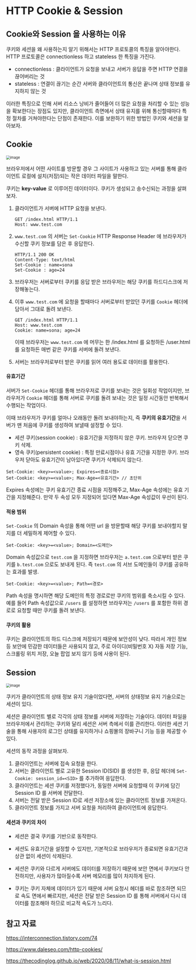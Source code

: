 # HTTP Cookie & Session

## Cookie와 Session 을 사용하는 이유

쿠키와 세션을 왜 사용하는지 알기 위해서는 HTTP 프로토콜의 특징을 알아야한다. HTTP 프로토콜은 connectionless 하고 stateless 한 특징을 가진다. 

- connectionless : 클라이언트가 요청을 보내고 서버가 응답을 주면 HTTP 연결을 끊어버리는 것
- stateless : 연결이 끊기는 순간 서버와 클라이언트의 통신은 끝나며 상태 정보를 유지하지 않는 것 

이러한 특징으로 인해 서버 리소스 낭비가 줄어들어 더 많은 요청을 처리할 수 있는 성능을 확보한다는 장점도 있지만, 클라이언트 측면에서 상태 유지를 위해 통신할때마다 특정 절차를 거쳐야한다는 단점이 존재한다. 이를 보완하기 위한 방법인 쿠키와 세션을 알아보자. 

## Cookie 

<img src="https://user-images.githubusercontent.com/67703882/201508437-7de7fd8e-e08c-41d6-bbb0-b1db5b513cdd.png" alt="image" style="zoom:67%;" />

브라우저에서 어떤 사이트를 방문할 경우 그 사이트가 사용하고 있는 서버를 통해 클라이언트 로컬에 설치(저장)되는 작은 데이터 파일을 말한다. 

쿠키는 **key-value** 로 이루어진 데이터이다. 쿠키가 생성되고 송수신되는 과정을 살펴보자. 

1. 클라이언트가 서버에 HTTP 요청을 보낸다.

   ```http
   GET /index.html HTTP/1.1
   Host: www.test.com
   ```

2. `www.test.com` 의 서버는  `Set-Cookie` HTTP Response Header 에 브라우저가 수신할 쿠키 정보를 담은 후 응답한다. 

   ```http
   HTTP/1.1 200 OK
   Content-Type: text/html
   Set-Cookie : name=sona
   Set-Cookie : age=24
   ```

3. 브라우저는 서버로부터 쿠키를 응답 받은 브라우저는 해당 쿠키를 하드디스크에 저장해놓는다. 

4. 이후 `www.test.com` 에 요청을 할때마다 서버로부터 받았던 쿠키를 `Cookie` 헤더에 담아서 그대로 돌려 보낸다. 

   ```http
   GET /index.html HTTP/1.1
   Host: www.test.com
   Cookie: name=sona; age=24
   ```

   이때 브라우저는 `www.test.com` 에 머무는 한 /index.html 를 요청하든 /user.html 를 요청하든 매번 같은 쿠키를 서버에 돌려 보낸다. 

5. 서버는 브라우저로부터 받은 쿠키를 읽어 여러 용도로 데이터를 활용한다. 

#### 유효기간 

서버가 `Set-Cookie` 헤더를 통해 브라우저로 쿠키를 보내는 것은 일회성 작업이지만, 브라우저가 `Cookie` 헤더를 통해 서버로 쿠키를 돌려 보내는 것은 일정 시간동안 반복해서 수행되는 작업이다. 

이때 브라우저가 쿠키를 얼마나 오래동안 돌려 보내야하는지, 즉 **쿠키의 유효기간**을 서버가 맨 처음에 쿠키를 생성하여 보낼때 설정할 수 있다.

- 세션 쿠키(session cookie) : 유효기간을 지정하지 않은 쿠키. 브라우저 닫으면 쿠키 삭제. 
- 영속 쿠키(persistent cookie) : 특정 만료시점이나 유효 기간을 지정한 쿠키. 브라우저 닫아도 유효기간이 남아있다면 쿠키가 삭제되지 않는다. 

```
Set-Cookie: <key>=<value>; Expires=<종료시점>
Set-Cookie: <key>=<value>; Max-Age=<유효기간> // 초단위
```

Expires 속성에는 쿠키 유효기간 종료 시점을 지정해주고, Max-Age 속성에는 유효 기간을 지정해준다. 만약 두 속성 모두 지정되어 있다면 Max-Age 속성값이 우선이 된다. 

#### 적용 범위

`Set-Cookie` 의 Domain 속성을 통해 어떤 url 을 방문할때 해당 쿠키를 보내야할지 말지를 더 세밀하게 제어할 수 있다.

```
Set-Cookie: <key>=<value>; Domain=<도메인>
```

Domain 속성값으로 `test.com` 을 지정하면 브라우저는 `a.test.com` 으로부터 받은 쿠키를 `b.test.com` 으로도 보내게 된다. 즉 `test.com` 의 서브 도메인들이 쿠키를 공유하는 효과를 발생. 

```
Set-Cookie: <key>=<value>; Path=<경로>
```

Path 속성을 명시하면 해당 도메인의 특정 경로로만 쿠키의 범위를 축소시킬 수 있다. 예를 들어 Path 속성값으로 `/users` 를 설정하면 브라우저는  `/users` 를 포함한 하위 경로로 요청할 때만 쿠키를 돌려 보낸다. 

#### 쿠키의 활용

쿠키는 클라이언트의 하드 디스크에 저장되기 때문에 보안성이 낮다. 따라서 개인 정보 등 보안에 민감한 데이터들은 사용되지 않고, 주로 아이디(비밀번호 X) 자동 저장 기능, 스크롤링 위치 저장, 오늘 팝업 보지 않기 등에 사용이 된다. 



## Session

<img src="https://user-images.githubusercontent.com/67703882/201508448-22e8d059-69b0-4fb3-94f8-3a4853c650ac.png" alt="image" style="zoom:67%;" />

쿠키가 클라이언트의 상태 정보 유지 기술이었다면, 서버의 상태정보 유지 기술으로는 세션이 있다.

세션은 클라이언트 별로 각각의 상태 정보를 서버에 저장하는 기술이다. 데이터 파일을 브라우저에서 관리하는 쿠키와 달리 세션은 서버 측에서 이를 관리한다. 이러한 세션 기술을 통해 사용자의 로그인 상태를 유지하거나 쇼핑몰의 장바구니 기능 등을 제공할 수 있다. 

세션의 동작 과정을 살펴보자. 

1. 클라이언트는 서버에 접속 요청을 한다. 
2. 서버는 클라이언트 별로 고유한 Session ID(SID) 를 생성한 후, 응답 헤더에 `Set-Cookie: session_id=<SID>` 를 추가하여 응답한다.
3. 클라이언트는 세션 쿠키를 저정했다가, 동일한 서버에 요청할때 이 쿠키에 담긴 Session ID 를 서버에 전달한다. 
4. 서버는 전달 받은 Session ID로 세션 저장소에 있는 클라이언트 정보를 가져온다. 
5. 클라이언트 정보를 가지고 서버 요청을 처리하여 클라이언트에 응답한다. 

#### 세션과 쿠키의 차이

- 세션은 결국 쿠키를 기반으로 동작한다. 

- 세션도 유효기간을 설정할 수 있지만, 기본적으로 브라우저가 종료되면 유효기간과 상관 없이 세션이 삭제된다. 

- 세션은 쿠키와 다르게 서버에도 데이터를 저장하기 때문에 보안 면에서 쿠키보다 안전하지만, 사용자가 많아질수록 서버 메모리를 많이 차지하게 된다. 

- 쿠키는 쿠키 자체에 데이터가 있기 때문에 서버 요청시 헤더를 바로 참조하면 되므로 속도 면에서 빠르지만, 세션은 전달 받은 Session ID 를 통해 서버에서 다시 데이터를 참조해야 하므로 비교적 속도가 느리다. 

  

## 참고 자료

https://interconnection.tistory.com/74

https://www.daleseo.com/http-cookies/

https://thecodinglog.github.io/web/2020/08/11/what-is-session.html
